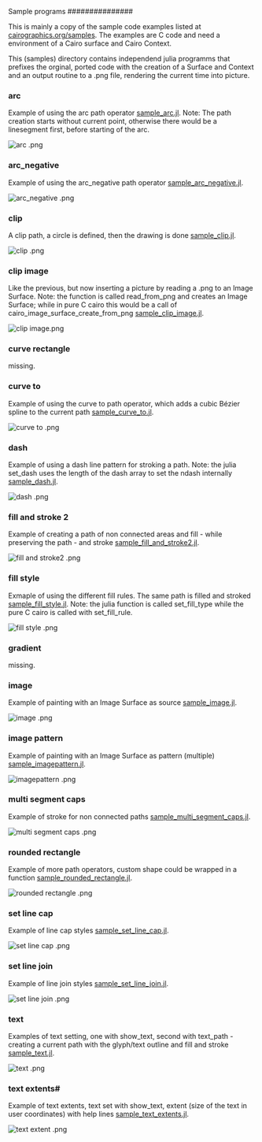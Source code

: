 Sample programs
###############

This is mainly a copy of the sample code examples listed at [cairographics.org/samples](http://www.cairographics.org/samples/).
The examples are C code and need a environment of a Cairo surface and Cairo Context.

This (samples) directory contains independend julia programms that prefixes the orginal, ported code with the creation of a Surface and Context and an output routine to a .png file, rendering the current time into picture.

### arc #

Example of using the arc path operator [sample_arc.jl](sample_arc.jl).
Note: The path creation starts without current point, otherwise there would be a linesegment first, before starting of the arc.

![arc .png](sample_arc.png "arc example")

### arc_negative #

Example of using the arc_negative path operator [sample_arc_negative.jl](sample_arc_negative.jl).

![arc_negative .png](sample_arc_negative.png "arc negative example")

### clip #

A clip path, a circle is defined, then the drawing is done [sample_clip.jl](sample_clip.jl).

![clip .png](sample_clip.png "clip example")

### clip image #

Like the previous, but now inserting a picture by reading a .png to an Image Surface. Note: the function is called read_from_png and creates an Image Surface; while in pure C cairo this would be a call of cairo_image_surface_create_from_png [sample_clip_image.jl](sample_clip_image.jl).

![clip image.png](sample_clip_image.png "clip image example")

### curve rectangle #
missing.

### curve to #

Example of using the curve to path operator, which adds a cubic Bézier spline to the current path [sample_curve_to.jl](sample_curve_to.jl).

![curve to .png](sample_curve_to.png "curve to example")

### dash #

Example of using a dash line pattern for stroking a path. Note: the julia set_dash uses the length of the dash array to set the ndash internally [sample_dash.jl](sample_dash.jl).

![dash .png](sample_dash.png "dash example")

### fill and stroke 2 #

Example of creating a path of non connected areas and fill - while preserving the path - and stroke [sample_fill_and_stroke2.jl](sample_fill_and_stroke2.jl).

![fill and stroke2 .png](sample_fill_and_stroke2.png "fill and stroke2 example")

### fill style #

Exmaple of using the different fill rules. The same path is filled and stroked [sample_fill_style.jl](sample_fill_style.jl). Note: the julia function is called set_fill_type while the pure C cairo is called with set_fill_rule.

![fill style .png](sample_fill_style.png "fill style example")

### gradient #
missing.

### image #

Example of painting with an Image Surface as source [sample_image.jl](sample_image.jl).

![image .png](sample_image.png "image example")

### image pattern #

Example of painting with an Image Surface as pattern (multiple) [sample_imagepattern.jl](sample_imagepattern.jl).

![imagepattern .png](sample_imagepattern.png "imagepattern example")

### multi segment caps #

Example of stroke for non connected paths [sample_multi_segment_caps.jl](sample_multi_segment_caps.jl).

![multi segment caps .png](sample_multi_segment_caps.png "imagepattern example")

### rounded rectangle #

Example of more path operators, custom shape could be wrapped in a function [sample_rounded_rectangle.jl](sample_rounded_rectangle.jl).

![rounded rectangle .png](sample_rounded_rectangle.png "rounded rectangle example")

### set line cap #

Example of line cap styles [sample_set_line_cap.jl](sample_set_line_cap.jl).

![set line cap .png](sample_set_line_cap.png "set line cap example")

### set line join #

Example of line join styles [sample_set_line_join.jl](sample_set_line_join.jl).

![set line join .png](sample_set_line_join.png "set line join example")

### text #

Examples of text setting, one with show_text, second with text_path - creating a current path with the glyph/text outline and fill and stroke [sample_text.jl](sample_text.jl).

![text .png](sample_text.png "text example")

### text extents#

Example of text extents, text set with show_text, extent (size of the text in user coordinates) with help lines [sample_text_extents.jl](sample_text_extents.jl).

![text extent .png](sample_text_extents.png "text extent example")











